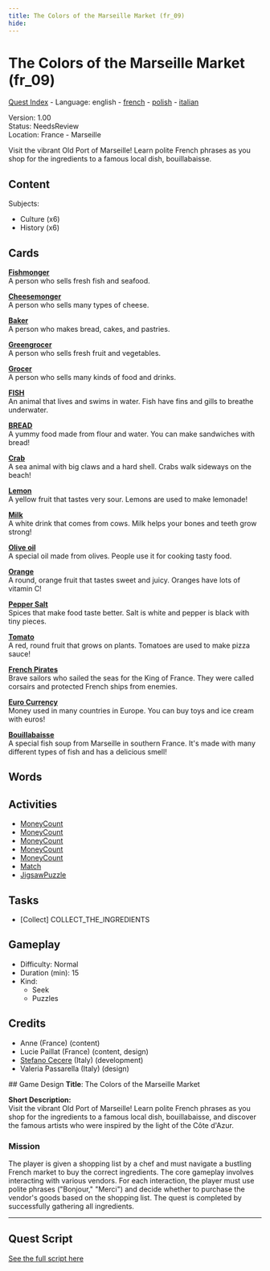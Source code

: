 ```yaml
---
title: The Colors of the Marseille Market (fr_09)
hide:
---
```


# The Colors of the Marseille Market (fr_09)
[Quest Index](./index.md) - Language: english - [french](./fr_09.fr.md) - [polish](./fr_09.pl.md) - [italian](./fr_09.it.md)

Version: 1.00  
Status: NeedsReview  
Location: France - Marseille

Visit the vibrant Old Port of Marseille! Learn polite French phrases as you shop for the ingredients to a famous local dish, bouillabaisse.

## Content
Subjects: 

  - Culture (x6)
  - History (x6)


## Cards
**[Fishmonger](../cards/index.md#person_fishmonger)**  
A person who sells fresh fish and seafood.  

**[Cheesemonger](../cards/index.md#person_cheesemonger)**  
A person who sells many types of cheese.  

**[Baker](../cards/index.md#person_baker)**  
A person who makes bread, cakes, and pastries.  

**[Greengrocer](../cards/index.md#person_greengrocer)**  
A person who sells fresh fruit and vegetables.  

**[Grocer](../cards/index.md#person_grocer)**  
A person who sells many kinds of food and drinks.  

**[FISH](../cards/index.md#food_fish)**  
An animal that lives and swims in water. Fish have fins and gills to breathe underwater.  

**[BREAD](../cards/index.md#food_bread)**  
A yummy food made from flour and water. You can make sandwiches with bread!  

**[Crab](../cards/index.md#food_crab)**  
A sea animal with big claws and a hard shell. Crabs walk sideways on the beach!  

**[Lemon](../cards/index.md#food_lemon)**  
A yellow fruit that tastes very sour. Lemons are used to make lemonade!  

**[Milk](../cards/index.md#food_milk)**  
A white drink that comes from cows. Milk helps your bones and teeth grow strong!  

**[Olive oil](../cards/index.md#food_olive_oil)**  
A special oil made from olives. People use it for cooking tasty food.  

**[Orange](../cards/index.md#food_orange)**  
A round, orange fruit that tastes sweet and juicy. Oranges have lots of vitamin C!  

**[Pepper Salt](../cards/index.md#food_pepper_salt)**  
Spices that make food taste better. Salt is white and pepper is black with tiny pieces.  

**[Tomato](../cards/index.md#food_tomato)**  
A red, round fruit that grows on plants. Tomatoes are used to make pizza sauce!  

**[French Pirates](../cards/index.md#pirates)**  
Brave sailors who sailed the seas for the King of France. They were called corsairs and protected French ships from enemies.  

**[Euro Currency](../cards/index.md#currency_euro)**  
Money used in many countries in Europe. You can buy toys and ice cream with euros!  

**[Bouillabaisse](../cards/index.md#bouillabaisse)**  
A special fish soup from Marseille in southern France. It's made with many different types of fish and has a delicious smell!  

## Words
## Activities
- [MoneyCount](../activities/index.md#MoneyCount)
- [MoneyCount](../activities/index.md#MoneyCount)
- [MoneyCount](../activities/index.md#MoneyCount)
- [MoneyCount](../activities/index.md#MoneyCount)
- [MoneyCount](../activities/index.md#MoneyCount)
- [Match](../activities/index.md#Match)
- [JigsawPuzzle](../activities/index.md#JigsawPuzzle)

## Tasks
- [Collect] COLLECT_THE_INGREDIENTS
## Gameplay
- Difficulty: Normal
- Duration (min): 15
- Kind:
  - Seek
  - Puzzles
## Credits
- Anne (France) (content)
- Lucie Paillat (France) (content, design)
- [Stefano Cecere](https://stefanocecere.com) (Italy) (development)
- Valeria Passarella (Italy) (design)

## Game Design
**Title**: The Colors of the Marseille Market

**Short Description:**  
Visit the vibrant Old Port of Marseille! Learn polite French phrases as you shop for the ingredients to a famous local dish, bouillabaisse, and discover the famous artists who were inspired by the light of the Côte d'Azur.

### Mission
The player is given a shopping list by a chef and must navigate a bustling French market to buy the correct ingredients. The core gameplay involves interacting with various vendors. For each interaction, the player must use polite phrases ("Bonjour," "Merci") and decide whether to purchase the vendor's goods based on the shopping list. The quest is completed by successfully gathering all ingredients.


---

## Quest Script

[See the full script here](./fr_09-script.md)
